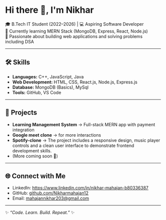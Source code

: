 
# Hi there 👋, I'm Nikhar   

🎓 B.Tech IT Student (2022–2026) | 💻 Aspiring Software Developer  
🌱 Currently learning MERN Stack (MongoDB, Express, React, Node.js)  
🚀 Passionate about building web applications and solving problems including DSA

---

## 🛠️ Skills
- **Languages:** C++, JavaScript, Java  
- **Web Development:** HTML, CSS, React.js, Node.js, Express.js  
- **Database:** MongoDB (Basics), MySql  
- **Tools:**  GitHub, VS Code  

---

## 📌 Projects
- **Learning Management System** → Full-stack MERN app with payment integration  
- **Google meet clone** → for more interactions
- **Spotify-clone** → The project includes a responsive design, music player controls and a clean user interface to demonstrate frontend development skills.
- (More coming soon 🚧)  

---

## 🌐 Connect with Me
- LinkedIn: https://www.linkedin.com/in/nikhar-mahajan-b80336387  
- GitHub: [github.com/Nikharmahajan12](https://github.com/Nikharmahajan12)  
- Email: mahajannikhar203@gmail.com

---
✨ *“Code. Learn. Build. Repeat.”* ✨
